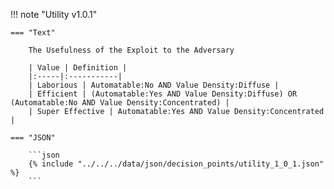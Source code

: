 <!-- This content is autogenerated by doctools.py. Do not Edit. -->
!!! note "Utility v1.0.1"

    === "Text" 
    
        The Usefulness of the Exploit to the Adversary

        | Value | Definition |
        |:-----|:-----------|
        | Laborious | Automatable:No AND Value Density:Diffuse |
        | Efficient | (Automatable:Yes AND Value Density:Diffuse) OR (Automatable:No AND Value Density:Concentrated) |
        | Super Effective | Automatable:Yes AND Value Density:Concentrated |
        
    === "JSON"
    
        ```json
        {% include "../../../data/json/decision_points/utility_1_0_1.json" %}
        ```
